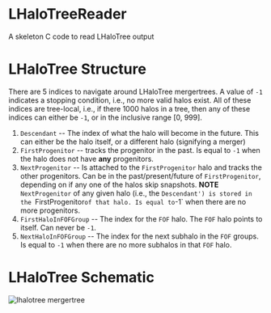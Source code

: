 # LHaloTreeReader
A skeleton C code to read LHaloTree output

# LHaloTree Structure
There are 5 indices to navigate around LHaloTree mergertrees. A value of `-1`
indicates a stopping condition, i.e., no more valid halos exist. All of these
indices are tree-local, i.e., if there 1000 halos in a tree, then any of these
indices can either be `-1`, or in the inclusive range [0, 999].

1. `Descendant` -- The index of what the halo will become in the future. This
   can either be the halo itself, or a different halo (signifying a merger)
2. `FirstProgenitor` -- tracks the progenitor in the past. Is equal to `-1`
   when the halo does not have **any** progenitors. 
3. `NextProgenitor`  -- Is attached to the `FirstProgenitor` halo and tracks the
   other progenitors. Can be in the past/present/future of `FirstProgenitor`,
   depending on if any one of the halos skip snapshots. **NOTE**
   `NextProgenitor` of any given halo (i.e., the `Descendant') is stored in the `FirstProgenitor` of
   that halo. Is equal to `-1` when there are no more progenitors. 
4. `FirstHaloInFOFGroup` -- The index for the `FOF` halo. The `FOF` halo points
   to itself. Can never be `-1`.
5. `NextHaloInFOFGroup` -- The index for the next subhalo in the `FOF`
   groups. Is equal to `-1` when there are no more subhalos in that `FOF` halo.

# LHaloTree Schematic

![lhalotree mergertree](lhalotree-mergertree-structure.png "Structure for the LHaloTree
mergertree")
